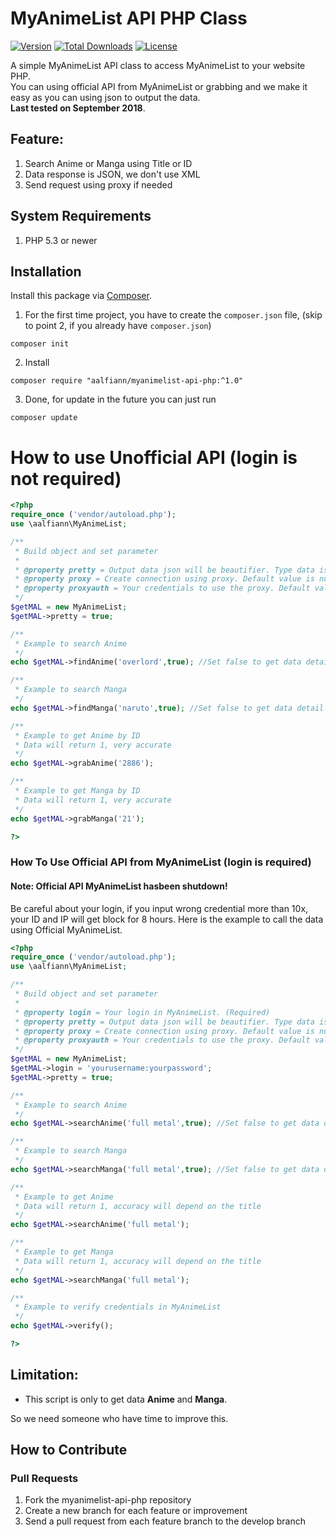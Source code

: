 MyAnimeList API PHP Class
=======
[![Version](https://img.shields.io/badge/stable-1.0.1-green.svg)](https://github.com/aalfiann/myanimelist-api-php)
[![Total Downloads](https://poser.pugx.org/aalfiann/myanimelist-api-php/downloads)](https://packagist.org/packages/aalfiann/myanimelist-api-php)
[![License](https://poser.pugx.org/aalfiann/myanimelist-api-php/license)](https://github.com/aalfiann/myanimelist-api-php/blob/HEAD/LICENSE.md)

A simple MyAnimeList API class to access MyAnimeList to your website PHP.<br>
You can using official API from MyAnimeList or grabbing and we make it easy as you can using json to output the data.<br>
**Last tested on September 2018**.

Feature:
---

1. Search Anime or Manga using Title or ID
2. Data response is JSON, we don't use XML
3. Send request using proxy if needed

System Requirements
---

1. PHP 5.3 or newer

## Installation

Install this package via [Composer](https://getcomposer.org/).

1. For the first time project, you have to create the `composer.json` file, (skip to point 2, if you already have `composer.json`)  
```
composer init
```

2. Install
```
composer require "aalfiann/myanimelist-api-php:^1.0"
```

3. Done, for update in the future you can just run
```
composer update
```


# How to use Unofficial API (login is not required)
```php
<?php
require_once ('vendor/autoload.php');
use \aalfiann\MyAnimeList;

/**
 * Build object and set parameter
 * 
 * @property pretty = Output data json will be beautifier. Type data is boolean, default value is false. 
 * @property proxy = Create connection using proxy. Default value is null.
 * @property proxyauth = Your credentials to use the proxy. Default value is null.
 */
$getMAL = new MyAnimeList;
$getMAL->pretty = true;

/**
 * Example to search Anime 
 */
echo $getMAL->findAnime('overlord',true); //Set false to get data detail directly.

/**
 * Example to search Manga
 */
echo $getMAL->findManga('naruto',true); //Set false to get data detail directly.

/**
 * Example to get Anime by ID
 * Data will return 1, very accurate
 */
echo $getMAL->grabAnime('2886');

/**
 * Example to get Manga by ID
 * Data will return 1, very accurate
 */
echo $getMAL->grabManga('21');

?>
```

### How To Use Official API from MyAnimeList (login is required)
#### Note: Official API MyAnimeList hasbeen shutdown!

Be careful about your login, if you input wrong credential more than 10x, your ID and IP will get block for 8 hours.
Here is the example to call the data using Official MyAnimeList.

```php
<?php
require_once ('vendor/autoload.php');
use \aalfiann\MyAnimeList;

/**
 * Build object and set parameter
 * 
 * @property login = Your login in MyAnimeList. (Required)
 * @property pretty = Output data json will be beautifier. Type data is boolean, default value is false. 
 * @property proxy = Create connection using proxy. Default value is null.
 * @property proxyauth = Your credentials to use the proxy. Default value is null.
 */
$getMAL = new MyAnimeList;
$getMAL->login = 'yourusername:yourpassword';
$getMAL->pretty = true;

/**
 * Example to search Anime
 */
echo $getMAL->searchAnime('full metal',true); //Set false to get data detail directly.

/**
 * Example to search Manga
 */
echo $getMAL->searchManga('full metal',true); //Set false to get data detail directly.

/**
 * Example to get Anime
 * Data will return 1, accuracy will depend on the title
 */
echo $getMAL->searchAnime('full metal');

/**
 * Example to get Manga
 * Data will return 1, accuracy will depend on the title
 */
echo $getMAL->searchManga('full metal');

/**
 * Example to verify credentials in MyAnimeList
 */
echo $getMAL->verify();

?>
```

Limitation:
---
- This script is only to get data **Anime** and **Manga**.

So we need someone who have time to improve this.


How to Contribute
---
### Pull Requests

1. Fork the myanimelist-api-php repository
2. Create a new branch for each feature or improvement
3. Send a pull request from each feature branch to the develop branch